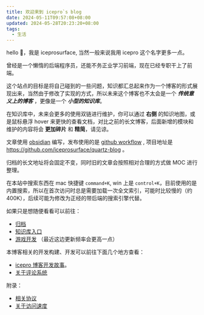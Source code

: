 ```yaml
---
title: 欢迎来到 icepro`s blog
date: 2024-05-11T09:57:08+08:00
updated: 2024-05-28T20:23:20+08:00
tags:
  - 生活
---
```


hello 👋，我是 iceprosurface, 当然一般来说我用 icepro 这个名字更多一点。

曾经是一个懒惰的后端程序员，还能不务正业学习前端，现在已经专职干上了前端。

这个站点的目标是将自己碰到的一些问题，知识都汇总起来作为一个博客的形式展现出来，当然由于修改了实现的方式，所以未来这个博客也不太会是一个 __*传统意义上的博客*__ ，更像是一个 **_小型的知识库_**。

在知识库中，未来会更多的使用双链进行维护，你可以通过 **右侧** 的知识地图，或是鼠标悬浮 hover 来更快的查看文档，对比之前的长文博客，后面新增的模块和维护的内容将会 **更加碎片** 和 **精简**，请见谅。

文章使用 [obsidian](https://obsidian.md/) 编写，发布使用的是 [github workflow](https://docs.github.com/en/actions/using-workflows) , 项目地址是 https://github.com/iceprosurface/quartz-blog 。

归档的长文地址将会固定不变，同时旧的文章会按照相对合理的方式做 MOC 进行整理。

在本站中搜索东西在 mac 快捷键 `command+K`, win 上是 `control+K`，目前使用的是内置搜索，所以在首次访问时总是需要加载一次全文索引，可能时比较慢的（约 400K），后续可能为修改为正经的带后端的搜索引擎代替。

如果只是想随便看看可以前往：

+ [归档](/archives)
+ [知识库入口](知识库/index)
+ [游戏开发](知识库/游戏开发/index.md) （最近这边更新频率会更高一点）

本博客相关的开发构建、开发可以前往下面几个地方查看：

+ [icepro 博客开发故事](杂记/icepro%20博客开发故事.md)。
+ [关于评论系统](杂记/关于评论系统.md)

附录：

+ [相关协议](杂记/相关协议.md)
+ [关于访问速度](杂记/关于访问速度.md)